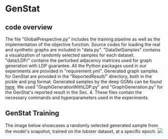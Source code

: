 # GenStat
## code overview
The file "GlobalPrespective.py" includes the training pipeline as well as the implementation of  the objective function. Source codes for loading the real and synthetic graphs are included in "data.py". "DataSetSamples" contains a visualization of randomly selected samples for each dataset.  
"data/LDP/" contains the perturbed adjacency matrices used for graph generation with LDP guarantee. All the Python packages used in our experiments are provided in "requirement.yml".
Generated graph samples for GenStat are provided in the "ReportedResult/" directory, both in the pickle and png format.  Generated samples by the deep GGMs can be found [here](https://drive.google.com/drive/folders/1mF-kU021-ceNh6ejLgf41sSE9FEzc01Q).
We used "GraphGenerationWithLDP.py" and "GraphGeneration.py" for the GenStat's reported result in the Sec. 4. These files contain the necessary commands and hyperparameters used in the experiments.
## GenStat Training
The image below showcases a randomly selected generated sample from the model's snapshot, trained on the lobster dataset, at a specific epoch.
![](https://github.com/ddccbbee/GenStat/blob/master/Lobster-model-snapshots.gif)
